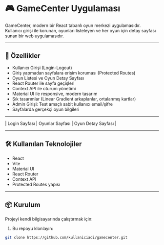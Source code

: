 # 🎮 GameCenter Uygulaması

GameCenter, modern bir React tabanlı oyun merkezi uygulamasıdır.  
Kullanıcı girişi ile korunan, oyunları listeleyen ve her oyun için detay sayfası sunan bir web uygulamasıdır.

---

## 🚀 Özellikler

- Kullanıcı Girişi (Login-Logout)
- Giriş yapmadan sayfalara erişim koruması (Protected Routes)
- Oyun Listesi ve Oyun Detay Sayfası
- React Router ile sayfa geçişleri
- Context API ile oturum yönetimi
- Material UI ile responsive, modern tasarım
- Şık tasarımlar (Linear Gradient arkaplanlar, ortalanmış kartlar)
- Admin Girişi: Test amaçlı sabit kullanıcı email/şifre
- Sayfalarda gerçekçi oyun bilgileri

---

| Login Sayfası | Oyunlar Sayfası | Oyun Detay Sayfası |

---

## 🛠 Kullanılan Teknolojiler

- React
- Vite
- Material UI
- React Router
- Context API
- Protected Routes yapısı

---

## 📦 Kurulum

Projeyi kendi bilgisayarında çalıştırmak için:

1. Bu repoyu klonlayın:

```bash
git clone https://github.com/kullaniciadi/gamecenter.git
